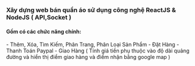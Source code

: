 <h3>Xây dựng web bán quần áo sử dụng công nghệ ReactJS & NodeJS ( API,Socket )</h3>
<h4>Gồm có các chức năng chính: </h4>
    - Thêm, Xóa, Tìm Kiếm, Phân Trang, Phân Loại Sản Phẩm
    - Đặt Hàng
    - Thanh Toán Paypal
    - Giao Hàng ( Tính giá tiền phụ thuộc vào độ dài quảng đường và hiển thị điểm giao hàng và điểm nhận bằng google map )
